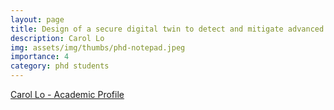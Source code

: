 ```yaml
---
layout: page
title: Design of a secure digital twin to detect and mitigate advanced persistent threats on cyber-physical systems in smart manufacturing
description: Carol Lo
img: assets/img/thumbs/phd-notepad.jpeg
importance: 4
category: phd students
---
```


[Carol Lo - Academic Profile](https://people.uwe.ac.uk/Person/CarolLo)
